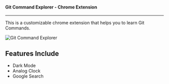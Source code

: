 #### Git Command Explorer - Chrome Extension
------------------------------------------------

This is a customizable chrome extension that helps you to learn Git Commands.

![Git Command Explorer](..boilerplate/img/screenshort.png)

## Features Include
- Dark Mode
- Analog Clock
- Google Search
